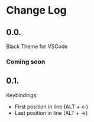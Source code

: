 # Change Log

## 0.0.
Black Theme for VSCode

### **Coming soon**

## 0.1.
Keybindings:
- First position in line (ALT + <-)
- Last position in line (ALT + ->)